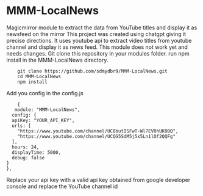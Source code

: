 # MMM-LocalNews
Magicmirror module to extract the data from YouTube titles and display it as newsfeed on the mirror
This project was created using chatgpt giving it precise directions. 
It uses youtube api to extract video titles from youtube channel and display it as news feed. 
This module does not work yet and needs changes. 
Git clone this repository in your modules folder.
run npm install in the MMM-LocalNews directory.

``` 
    git clone https://github.com/sdmydbr9/MMM-LocalNews.git
    cd MMM-LocalNews
    npm install
```
Add you config in the config.js
``` 
    {
   module: "MMM-LocalNews",
  config: {
  apiKey: "YOUR_API_KEY",
  urls: [
    "https://www.youtube.com/channel/UC8butISFwT-Wl7EV0hUK0BQ",
    "https://www.youtube.com/channel/UCQG5SdM5j5x5Ln1lOf2QQFg"
  ],
  hours: 24,
  displayTime: 5000,
  debug: false
}
},

```

Replace your api key with a valid api key obtained from google developer console and replace the YouTube channel id 
